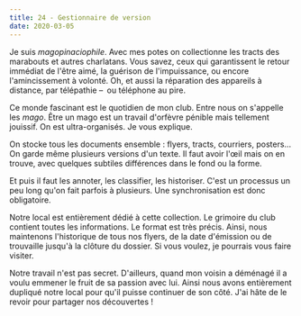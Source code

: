 ```yaml
---
title: 24 - Gestionnaire de version
date: 2020-03-05
---
```


Je suis *magopinaciophile*. Avec mes potes on collectionne les tracts des marabouts et autres charlatans. Vous savez, ceux qui garantissent le retour immédiat de l'être aimé, la guérison de l'impuissance, ou encore l'amincissement à volonté. Oh, et aussi la réparation des appareils à distance, par télépathie – ou téléphone au pire.

Ce monde fascinant est le quotidien de mon club. Entre nous on s'appelle les *mago*. Être un mago est un travail d'orfèvre pénible mais tellement jouissif. On est ultra-organisés. Je vous explique.

On stocke tous les documents ensemble : flyers, tracts, courriers, posters... On garde même plusieurs versions d'un texte. Il faut avoir l'œil mais on en trouve, avec quelques subtiles différences dans le fond ou la forme.

Et puis il faut les annoter, les classifier, les historiser. C'est un processus un peu long qu'on fait parfois à plusieurs. Une synchronisation est donc obligatoire.

Notre local est entièrement dédié à cette collection. Le grimoire du club contient toutes les informations. Le format est très précis. Ainsi, nous maintenons l'historique de tous nos flyers, de la date d'émission ou de trouvaille jusqu'à la clôture du dossier. Si vous voulez, je pourrais vous faire visiter.

Notre travail n'est pas secret. D'ailleurs, quand mon voisin a déménagé il a voulu emmener le fruit de sa passion avec lui. Ainsi nous avons entièrement dupliqué notre local pour qu'il puisse continuer de son côté. J'ai hâte de le revoir pour partager nos découvertes !